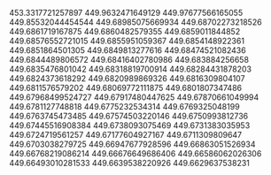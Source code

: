 453.3317721257897
449.9632471649129
449.97677566165055
449.85532044454544
449.68985075669934
449.68702273218526
449.6861719167875
449.6860482579355
449.6859011844852
449.68576552721015
449.6855951059367
449.6854148922361
449.6851864501305
449.6849813277616
449.68474521082436
449.6844489806572
449.68416402780986
449.683884256658
449.6835476801042
449.68318819700914
449.68284431878203
449.6824373618292
449.6820989869326
449.6816309804107
449.6811576579202
449.68069772111875
449.6801807347486
449.67968499524727
449.67917480447625
449.67870661049994
449.6781127748818
449.6775232534314
449.6769325048199
449.6763745473485
449.67574503220146
449.6750993812736
449.67445516908384
449.6738093075469
449.6731383035953
449.6724719561257
449.67177604927167
449.6711309809647
449.6703038279725
449.66947677928596
449.66863051526934
449.66768219086214
449.66676649686406
449.66586062026306
449.66493010281533
449.6639538220926
449.6629637538231